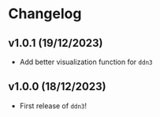 # Changelog

<!--next-version-placeholder-->

## v1.0.1 (19/12/2023)

- Add better visualization function for `ddn3`

## v1.0.0 (18/12/2023)

- First release of `ddn3`!